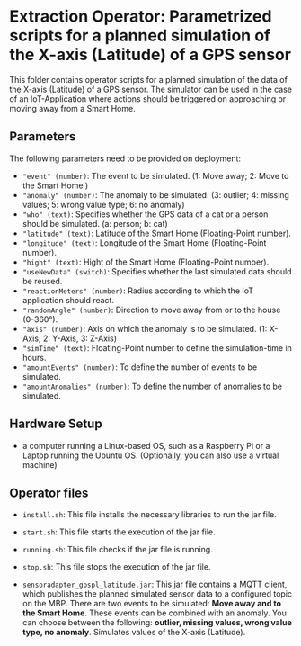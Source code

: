 ﻿# Extraction Operator: Parametrized scripts for a planned simulation of the X-axis (Latitude) of a GPS sensor

This folder contains operator scripts for a planned simulation of the data of the X-axis (Latitude) of a GPS sensor. The simulator can be used in the case of an IoT-Application where actions should be triggered on approaching or moving away from a  Smart Home.     

## Parameters
The following parameters need to be provided on deployment:

 - `"event" (number)`: The event to be simulated. (1: Move away; 2: Move to the Smart Home )
- `"anomaly" (number)`: The anomaly to be simulated. (3: outlier; 4: missing values; 5: wrong value type; 6: no anomaly)
- `"who" (text)`: Specifies whether the GPS data of a cat or a person should be simulated. (a: person; b: cat)
- `"latitude" (text)`: Latitude of the Smart Home (Floating-Point number). 
- `"longitude" (text)`: Longitude of the Smart Home (Floating-Point number). 
- `"hight" (text)`: Hight of the Smart Home (Floating-Point number). 
- `"useNewData" (switch)`: Specifies whether the last simulated data should be reused. 
- `"reactionMeters" (number)`: Radius according to which the IoT application should react.
- `"randomAngle" (number)`:  Direction to move away from or to the house (0-360°).
- `"axis" (number)`: Axis on which the anomaly is to be simulated. (1: X-Axis; 2: Y-Axis, 3: Z-Axis)
- `"simTime" (text)`: Floating-Point number to define the simulation-time in hours. 
- `"amountEvents" (number)`: To define the number of events to be simulated.
- `"amountAnomalies" (number)`:  To define the number of anomalies to be simulated.



## Hardware Setup 

  - a computer running a Linux-based OS, such as a Raspberry Pi or a Laptop running the Ubuntu OS. (Optionally, you can also use a virtual machine)

## Operator files 

 - `install.sh`: This file installs the necessary libraries to run the jar file.
 
 - `start.sh`: This file starts the execution of the jar file.
 
 - `running.sh`: This file checks if the jar file is running.
  
 - `stop.sh`: This file stops the execution of the jar file.
 
 - `sensoradapter_gpspl_latitude.jar`: This jar file contains a MQTT client, which publishes the planned simulated sensor data to a configured topic on the MBP. There are two events to be simulated: **Move away and to the Smart Home**. These events can be combined with an anomaly. You can choose between the following: **outlier, missing values, wrong value type, no anomaly**. Simulates values of the X-axis (Latitude). 